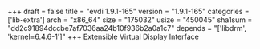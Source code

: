 +++
draft = false
title = "evdi 1.9.1-165"
version = "1.9.1-165"
categories = ['lib-extra']
arch = "x86_64"
size = "175032"
usize = "450045"
sha1sum = "dd2c91894dccbe7af7036aa24b10f936b2a0a1c7"
depends = "['libdrm', 'kernel=6.4.6-1']"
+++
Extensible Virtual Display Interface